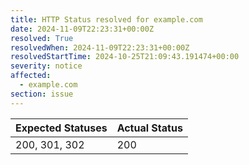 ```yaml
---
title: HTTP Status resolved for example.com
date: 2024-11-09T22:23:31+00:00Z
resolved: True
resolvedWhen: 2024-11-09T22:23:31+00:00Z
resolvedStartTime: 2024-10-25T21:09:43.191474+00:00
severity: notice
affected:
  - example.com
section: issue
---
```


| Expected Statuses | Actual Status  |
|-------------------|----------------|
| 200, 301, 302 | 200 |
